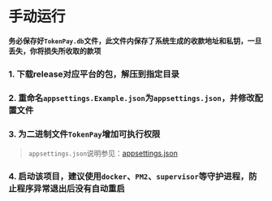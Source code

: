 # 手动运行

**务必保存好`TokenPay.db`文件，此文件内保存了系统生成的收款地址和私钥，一旦丢失，你将损失所收取的款项**

### 1. 下载release对应平台的包，解压到指定目录
### 2. 重命名`appsettings.Example.json`为`appsettings.json`，并修改配置文件
### 3. 为二进制文件`TokenPay`增加可执行权限
> `appsettings.json`说明参见：[appsettings.json](appsettings.md)
### 4. 启动该项目，建议使用`docker`、`PM2`、`supervisor`等守护进程，防止程序异常退出后没有自动重启